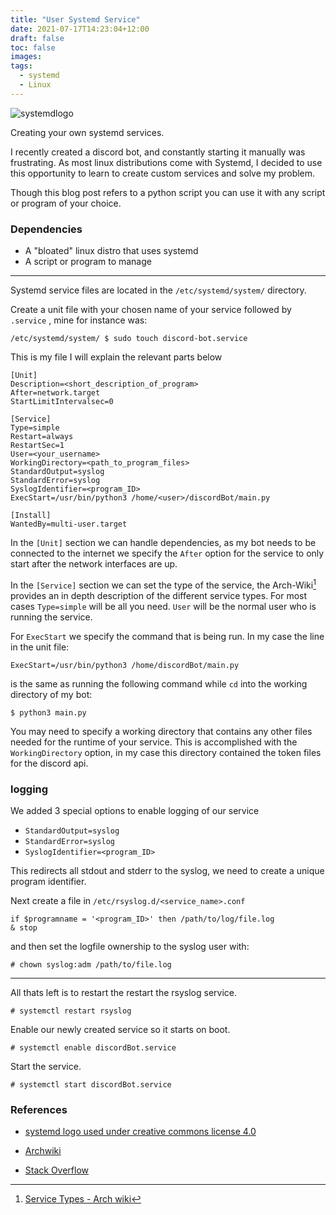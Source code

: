 ```yaml
---
title: "User Systemd Service"
date: 2021-07-17T14:23:04+12:00
draft: false
toc: false
images:
tags:
  - systemd
  - Linux
---
```

![systemdlogo](page-logo.png)

Creating your own systemd services. 

I recently created a discord bot, and constantly starting it manually was 
frustrating. As most linux distributions come with Systemd, I decided to use 
this opportunity to learn to create custom services and solve my problem.

Though this blog post refers to a python script you can use it with any script 
or program of your choice.

### Dependencies 
- A "bloated" linux distro that uses systemd
- A script or program to manage 

---
Systemd service files are located in the `/etc/systemd/system/` directory.

Create a unit file with your chosen name of your service followed by `.service`
, mine for instance was:
```
/etc/systemd/system/ $ sudo touch discord-bot.service
```
This is my file I will explain the relevant parts below
```
[Unit]
Description=<short_description_of_program>
After=network.target
StartLimitIntervalsec=0

[Service]
Type=simple
Restart=always
RestartSec=1
User=<your_username>
WorkingDirectory=<path_to_program_files>
StandardOutput=syslog
StandardError=syslog
SyslogIdentifier=<program_ID>
ExecStart=/usr/bin/python3 /home/<user>/discordBot/main.py

[Install]
WantedBy=multi-user.target
```
In the `[Unit]` section we can handle dependencies, as my bot needs to be 
connected to the internet we specify the `After` option for the service to only
start after the network interfaces are up.

In the `[Service]` section we can set the type of the service, the Arch-Wiki[^1]
provides an in depth description of the different service types.
For most cases `Type=simple` will be all you need. `User` will  be the normal 
user who is running the service.

For `ExecStart` we specify the command that is being run. 
In my case the line in the unit file:
```
ExecStart=/usr/bin/python3 /home/discordBot/main.py
```
is the same as running the following command while `cd` into the working directory 
of my bot:
```
$ python3 main.py
``` 
You may need to specify a working directory that contains any other files needed
 for the runtime of your service. This is accomplished with the
`WorkingDirectory` option, in my case this directory contained the token files 
for the discord api.

### logging

We added 3 special options to enable logging of our service
  - `StandardOutput=syslog`
  - `StandardError=syslog`
  - `SyslogIdentifier=<program_ID>`

This redirects all stdout and stderr to the syslog, we need to create a unique 
program identifier.

Next create a file in `/etc/rsyslog.d/<service_name>.conf`
```
if $programname = '<program_ID>' then /path/to/log/file.log
& stop
```
and then set the logfile ownership to the syslog user with: 
```
# chown syslog:adm /path/to/file.log
```
---
All thats left is to restart the restart the rsyslog service.
```
# systemctl restart rsyslog
```
Enable our newly created service so it starts on boot.
```
# systemctl enable discordBot.service
```
Start the service.
```
# systemctl start discordBot.service
```

### References 
- [systemd logo used under creative commons license 4.0](https://github.com/systemd/brand.systemd.io/blob/master/assets/page-logo.png)

- [Archwiki](https://wiki.archlinux.org/title/systemd)

- [Stack Overflow](https://stackoverflow.com/questions/37585758/how-to-redirect-output-of-systemd-service-to-a-file)


[^1]:[Service Types - Arch wiki](https://wiki.archlinux.org/title/Systemd#Service_types)







